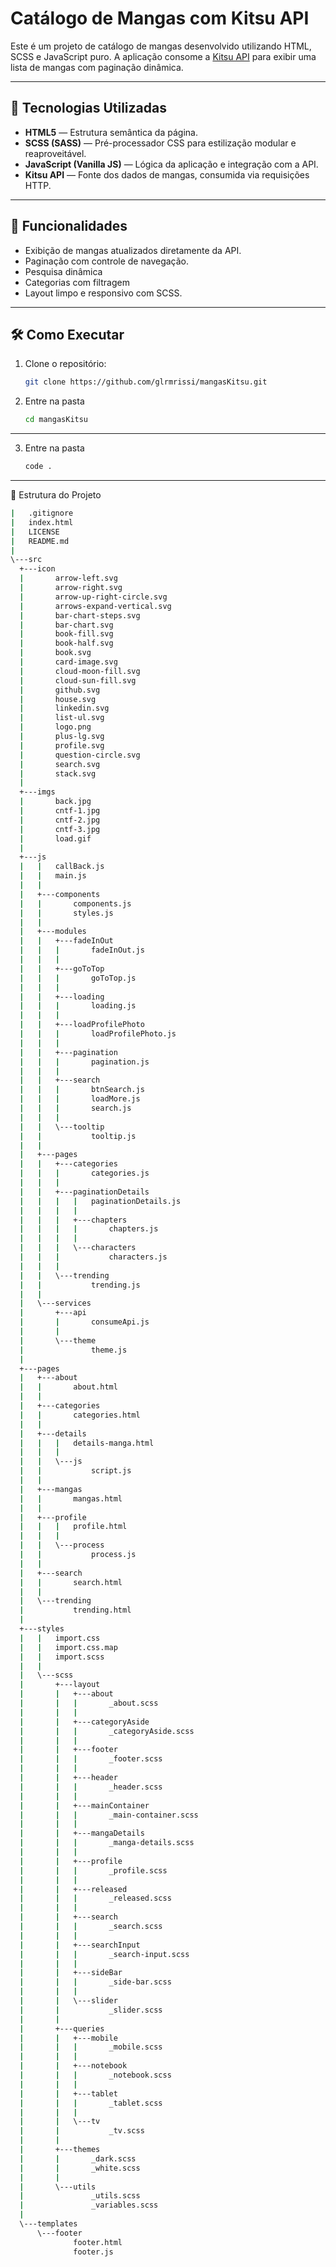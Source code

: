 # Catálogo de Mangas com Kitsu API

Este é um projeto de catálogo de mangas desenvolvido utilizando HTML, SCSS e JavaScript puro. A aplicação consome a [Kitsu API](https://kitsu.docs.apiary.io/) para exibir uma lista de mangas com paginação dinâmica.

---

## 🔨 Tecnologias Utilizadas

- **HTML5** — Estrutura semântica da página.
- **SCSS (SASS)** — Pré-processador CSS para estilização modular e reaproveitável.
- **JavaScript (Vanilla JS)** — Lógica da aplicação e integração com a API.
- **Kitsu API** — Fonte dos dados de mangas, consumida via requisições HTTP.

---

## 🔄 Funcionalidades

- Exibição de mangas atualizados diretamente da API.
- Paginação com controle de navegação.
- Pesquisa dinâmica
- Categorias com filtragem
- Layout limpo e responsivo com SCSS.

---

## 🛠️ Como Executar

1. Clone o repositório:
   ```bash
   git clone https://github.com/glrmrissi/mangasKitsu.git

   
2. Entre na pasta
   ```bash
   cd mangasKitsu

---
3. Entre na pasta
   ```bash
   code .

---

📂 Estrutura do Projeto
  ```bash
  |   .gitignore
|   index.html
|   LICENSE
|   README.md
|
\---src
    +---icon
    |       arrow-left.svg
    |       arrow-right.svg
    |       arrow-up-right-circle.svg
    |       arrows-expand-vertical.svg
    |       bar-chart-steps.svg
    |       bar-chart.svg
    |       book-fill.svg
    |       book-half.svg
    |       book.svg
    |       card-image.svg
    |       cloud-moon-fill.svg
    |       cloud-sun-fill.svg
    |       github.svg
    |       house.svg
    |       linkedin.svg
    |       list-ul.svg
    |       logo.png
    |       plus-lg.svg
    |       profile.svg
    |       question-circle.svg
    |       search.svg
    |       stack.svg
    |
    +---imgs
    |       back.jpg
    |       cntf-1.jpg
    |       cntf-2.jpg
    |       cntf-3.jpg
    |       load.gif
    |
    +---js
    |   |   callBack.js
    |   |   main.js
    |   |
    |   +---components
    |   |       components.js
    |   |       styles.js
    |   |
    |   +---modules
    |   |   +---fadeInOut
    |   |   |       fadeInOut.js
    |   |   |
    |   |   +---goToTop
    |   |   |       goToTop.js
    |   |   |
    |   |   +---loading
    |   |   |       loading.js
    |   |   |
    |   |   +---loadProfilePhoto
    |   |   |       loadProfilePhoto.js
    |   |   |
    |   |   +---pagination
    |   |   |       pagination.js
    |   |   |
    |   |   +---search
    |   |   |       btnSearch.js
    |   |   |       loadMore.js
    |   |   |       search.js
    |   |   |
    |   |   \---tooltip
    |   |           tooltip.js
    |   |
    |   +---pages
    |   |   +---categories
    |   |   |       categories.js
    |   |   |
    |   |   +---paginationDetails
    |   |   |   |   paginationDetails.js
    |   |   |   |
    |   |   |   +---chapters
    |   |   |   |       chapters.js
    |   |   |   |
    |   |   |   \---characters
    |   |   |           characters.js
    |   |   |
    |   |   \---trending
    |   |           trending.js
    |   |
    |   \---services
    |       +---api
    |       |       consumeApi.js
    |       |
    |       \---theme
    |               theme.js
    |
    +---pages
    |   +---about
    |   |       about.html
    |   |
    |   +---categories
    |   |       categories.html
    |   |
    |   +---details
    |   |   |   details-manga.html
    |   |   |
    |   |   \---js
    |   |           script.js
    |   |
    |   +---mangas
    |   |       mangas.html
    |   |
    |   +---profile
    |   |   |   profile.html
    |   |   |
    |   |   \---process
    |   |           process.js
    |   |
    |   +---search
    |   |       search.html
    |   |
    |   \---trending
    |           trending.html
    |
    +---styles
    |   |   import.css
    |   |   import.css.map
    |   |   import.scss
    |   |
    |   \---scss
    |       +---layout
    |       |   +---about
    |       |   |       _about.scss
    |       |   |
    |       |   +---categoryAside
    |       |   |       _categoryAside.scss
    |       |   |
    |       |   +---footer
    |       |   |       _footer.scss
    |       |   |
    |       |   +---header
    |       |   |       _header.scss
    |       |   |
    |       |   +---mainContainer
    |       |   |       _main-container.scss
    |       |   |
    |       |   +---mangaDetails
    |       |   |       _manga-details.scss
    |       |   |
    |       |   +---profile
    |       |   |       _profile.scss
    |       |   |
    |       |   +---released
    |       |   |       _released.scss
    |       |   |
    |       |   +---search
    |       |   |       _search.scss
    |       |   |
    |       |   +---searchInput
    |       |   |       _search-input.scss
    |       |   |
    |       |   +---sideBar
    |       |   |       _side-bar.scss
    |       |   |
    |       |   \---slider
    |       |           _slider.scss
    |       |
    |       +---queries
    |       |   +---mobile
    |       |   |       _mobile.scss
    |       |   |
    |       |   +---notebook
    |       |   |       _notebook.scss
    |       |   |
    |       |   +---tablet
    |       |   |       _tablet.scss
    |       |   |
    |       |   \---tv
    |       |           _tv.scss
    |       |
    |       +---themes
    |       |       _dark.scss
    |       |       _white.scss
    |       |
    |       \---utils
    |               _utils.scss
    |               _variables.scss
    |
    \---templates
        \---footer
                footer.html
                footer.js 
